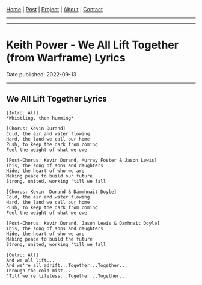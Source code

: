 <nav>
<a href="../index.html">Home</a>
|
<a href="../post.html">Post</a>
|
<a href="../project.html">Project</a>
|
<a href="../about.html">About</a>
|
<a href="../contact.html">Contact</a>
</nav>
</header>
<hr><hr>
<main>
<!-- Your Content Start After This Line -->


# Keith Power - We All Lift Together (from Warframe) Lyrics

Date published: 2022-09-13

---

## We All Lift Together Lyrics

```
[Intro: All]  
*Whistling, then humming*

[Chorus: Kevin Durand]  
Cold, the air and water flowing
Hard, the land we call our home
Push, to keep the dark from coming
Feel the weight of what we owe

[Post-Chorus: Kevin Durand, Murray Foster & Jason Lewis]  
This, the song of sons and daughters
Hide, the heart of who we are
Making peace to build our future
Strong, united, working 'till we fall

[Chorus: Kevin  Durand & Dammhnait Doyle]
Cold, the air and water flowing
Hard, the land we call our home
Push, to keep the dark from coming
Feel the weight of what we owe

[Post-Chorus: Kevin Durand, Jason Lewis & Damhnait Doyle]
This, the song of sons and daughters
Hide, the heart of who we are
Making peace to build the future
Strong, united, working 'till we fall

[Outro: All]
And we all lift...
And we're all adrift...Together...Together...
Through the cold mist... 
'Till we're lifeless...Together...Together...
```
